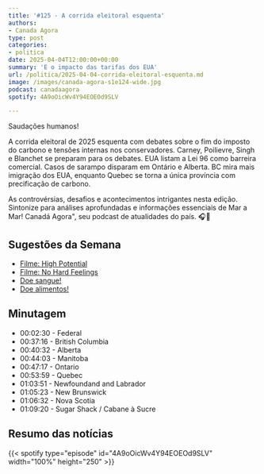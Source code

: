 ```yaml
---
title: '#125 - A corrida eleitoral esquenta'
authors:
- Canada Agora
type: post
categories:
- politica
date: 2025-04-04T12:00:00+00:00
summary: 'E o impacto das tarifas dos EUA'
url: /politica/2025-04-04-corrida-eleitoral-esquenta.md
image: /images/canada-agora-s1e124-wide.jpg
podcast: canadaagora
spotify: 4A9oOicWv4Y94EOEOd9SLV

---
```


Saudações humanos!

A corrida eleitoral de 2025 esquenta com debates sobre o fim do imposto do
carbono e tensões internas nos conservadores. Carney, Poilievre, Singh e
Blanchet se preparam para os debates. EUA listam a Lei 96 como barreira
comercial. Casos de sarampo disparam em Ontário e Alberta. BC mira mais
imigração dos EUA, enquanto Quebec se torna a única província com precificação
de carbono.

As controvérsias, desafios e acontecimentos intrigantes nesta edição. Sintonize para análises aprofundadas e informações essenciais de Mar a Mar! Canadá Agora", seu podcast de atualidades do país. 🎧📰

## Sugestões da Semana
- [Filme: High Potential](https://www.imdb.com/title/tt22091076/)
- [Filme: No Hard Feelings](https://www.imdb.com/title/tt15671028/)
- [Doe sangue!](https://blood.ca)
- [Doe alimentos!](https://foodbankscanada.ca)

## Minutagem
- 00:02:30 - Federal
- 00:37:16 - British Columbia
- 00:40:32 - Alberta
- 00:44:03 - Manitoba
- 00:47:17 - Ontario
- 00:53:59 - Quebec
- 01:03:51 - Newfoundand and Labrador
- 01:05:23 - New Brunswick
- 01:06:32 - Nova Scotia
- 01:09:20 - Sugar Shack / Cabane à Sucre

## Resumo das notícias

{{< spotify type="episode" id="4A9oOicWv4Y94EOEOd9SLV" width="100%" height="250" >}}
